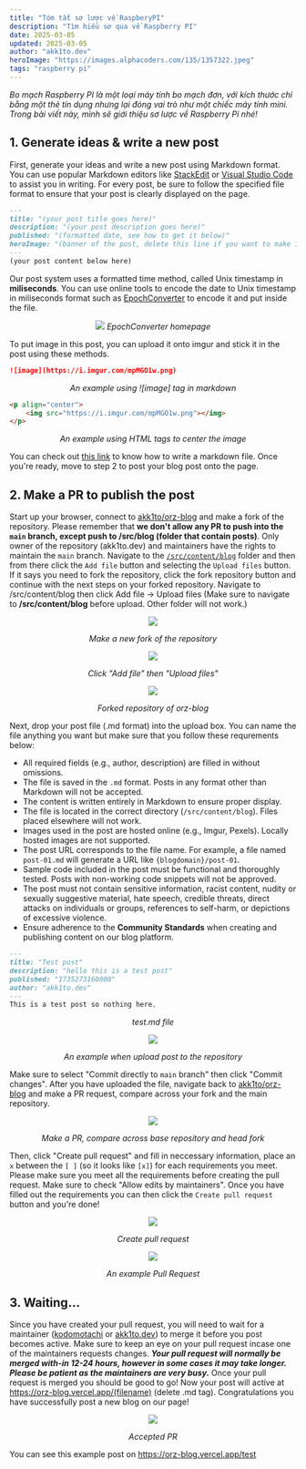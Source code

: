 ```yaml
---
title: "Tóm tắt sơ lược về RaspberyPI"
description: "Tìm hiểu sơ qua về Raspberry PI"
date: 2025-03-05
updated: 2025-03-05
author: "akk1to.dev"
heroImage: "https://images.alphacoders.com/135/1357322.jpeg"
tags: "raspberry pi"
---
```

*Bo mạch Raspberry PI là một loại máy tính bo mạch đơn, với kích thước chỉ bằng một thẻ tín dụng nhưng lại đóng vai trò như một chiếc máy tính mini. Trong bài viết này, mình sẽ giới thiệu sơ lược về Raspberry Pi nhé!*

## 1. Generate ideas & write a new post
First, generate your ideas and write a new post using Markdown format. You can use popular Markdown editors like [StackEdit](https://stackedit.io) or [Visual Studio Code](https://code.visualstudio.com) to assist you in writing. For every post, be sure to follow the specified file format to ensure that your post is clearly displayed on the page.
```md
---
title: "(your post title goes here)"
description: "(your post description goes here)"
published: "(formatted date, see how to get it below)"
heroImage: "(banner of the post, delete this line if you want to make it random)"
---
(your post content below here)
```
Our post system uses a formatted time method, called Unix timestamp in **miliseconds**. You can use online tools to encode the date to Unix timestamp in miliseconds format such as [EpochConverter](https://epochconverter.com/) to encode it and put inside the file.
<p align="center">
    <img src="https://i.imgur.com/mpMGO1w.png"></img>
    <i>EpochConverter homepage</i>
</p>
To put image in this post, you can upload it onto imgur and stick it in the post using these methods.

```md
![image](https://i.imgur.com/mpMGO1w.png)
```
<p align="center"><i>An example using ![image] tag in markdown</i></p>

```html
<p align="center">
    <img src="https://i.imgur.com/mpMGO1w.png"></img>
</p>
```
<p align="center"><i>An example using HTML tags to center the image</i></p>

You can check out [this link](https://docs.github.com/en/get-started/writing-on-github/getting-started-with-writing-and-formatting-on-github/basic-writing-and-formatting-syntax) to know how to write a markdown file.
Once you're ready, move to step 2 to post your blog post onto the page.



## 2. Make a PR to publish the post
Start up your browser, connect to [akk1to/orz-blog](https://github.com/akk1to/orz-blog) and make a fork of the repository. Please remember that **we don't allow any PR to push into the `main` branch, except push to /src/blog (folder that contain posts)**. Only owner of the repository (akk1to.dev) and maintainers have the rights to maintain the `main` branch.
Navigate to the [`/src/content/blog`](https://github.com/akk1to/orz-blog/tree/main/src/content/blog) folder and then from there click the `Add file` button and selecting the `Upload files` button.
If it says you need to fork the repository, click the fork repository button and continue with the next steps on your forked repository.
Navigate to /src/content/blog then click Add file -> Upload files (Make sure to navigate to **/src/content/blog** before upload. Other folder will not work.)

<p align="center">
    <img src="https://i.imgur.com/iGIpIBr.png"></img>
    <p align="center"><i>Make a new fork of the repository</i></p>
</p>
<p align="center">
    <img src="https://i.imgur.com/rG3PsVd.png"></img>
    <p align="center"><i>Click "Add file" then "Upload files"</i></p>
</p>
<p align="center">
    <img src="https://i.imgur.com/cSYF3ux.png"></img>
    <p align="center"><i>Forked repository of orz-blog</i></p>
</p>

Next, drop your post file (.md format) into the upload box. You can name the file anything you want but make sure that you follow these requrements below:
- All required fields (e.g., author, description) are filled in without omissions.
- The file is saved in the `.md` format. Posts in any format other than Markdown will not be accepted.
- The content is written entirely in Markdown to ensure proper display.
- The file is located in the correct directory (`/src/content/blog`). Files placed elsewhere will not work.
- Images used in the post are hosted online (e.g., Imgur, Pexels). Locally hosted images are not supported.
- The post URL corresponds to the file name. For example, a file named `post-01.md` will generate a URL like `{blogdomain}/post-01`.
- Sample code included in the post must be functional and thoroughly tested. Posts with non-working code snippets will not be approved.
- The post must not contain sensitive information, racist content, nudity or sexually suggestive material, hate speech, credible threats, direct attacks on individuals or groups, references to self-harm, or depictions of excessive violence.
- Ensure adherence to the **Community Standards** when creating and publishing content on our blog platform.

```md
---
title: "Test post"
description: "hello this is a test post"
published: "1735273160000"
author: "akk1to.dev"
---
This is a test post so nothing here.
```
<p align="center"><i>test.md file</i></p>
<p align="center">
    <img src="https://i.imgur.com/hYajfIp.png"></img>
    <p align="center"><i>An example when upload post to the repository</i></p>
</p>

Make sure to select "Commit directly to `main` branch" then click "Commit changes".
After you have uploaded the file, navigate back to [akk1to/orz-blog](https://github.com/akk1to/orz-blog) and make a PR request, compare across your fork and the main repository.
<p align="center">
    <img src="https://i.imgur.com/Ya2Thg8.png"></img>
    <p align="center"><i>Make a PR, compare across base repository and head fork</i></p>
</p>

Then, click "Create pull request" and fill in neccessary information, place an `x` between the `[ ]` (so it looks like `[x]`) for each requirements you meet. Please make sure you meet all the requirements before creating the pull request. Make sure to check "Allow edits by maintainers".
Once you have filled out the requirements you can then click the `Create pull request` button and you're done!
<p align="center">
    <img src="https://i.imgur.com/lQjZBVg.png"></img>
    <p align="center"><i>Create pull request</i></p>
</p>
<p align="center">
    <img src="https://i.imgur.com/fknlP5z.png"></img>
    <p align="center"><i>An example Pull Request</i></p>
</p>

## 3. Waiting...

Since you have created your pull request, you will need to wait for a maintainer ([kodomotachi](https://kodomotachi.github.io/) or [akk1to.dev](https://akk1to.is-a.dev)) to merge it before you post becomes active. Make sure to keep an eye on your pull request incase one of the maintainers requests changes.
**_Your pull request will normally be merged with-in 12-24 hours, however in some cases it may take longer. Please be patient as the maintainers are very busy._**
Once your pull request is merged you should be good to go! Now your post will active at https://orz-blog.vercel.app/(filename) (delete .md tag).
Congratulations you have successfully post a new blog on our page!

<p align="center">
    <img src="https://i.imgur.com/TU3rhJ5.png"></img>
    <p align="center"><i>Accepted PR</i></p>
</p>

You can see this example post on https://orz-blog.vercel.app/test